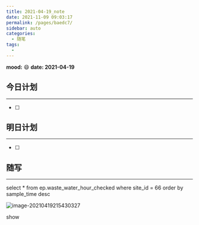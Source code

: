 ```yaml
---
title: 2021-04-19_note
date: 2021-11-09 09:03:17
permalink: /pages/baedc7/
sidebar: auto
categories:
  - 随笔
tags:
  - 
---
```

**mood:** :smile:  																		**date: 2021-04-19**  
## 今日计划  
------
- [ ]  
## 明日计划  
------
- [ ]  
## 随写 
------

select * from ep.waste_water_hour_checked where site_id = 66 order by sample_time desc

![image-20210419215430327](D:\project\vscode\vuepress-theme-reco-demo\my-blog\blogs\每日随笔\2021-04-19_note.assets\image-20210419215430327.png)

show 